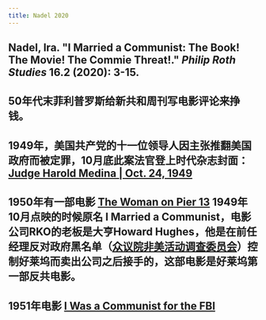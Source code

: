 ```yaml
---
title: Nadel 2020
---
```


## Nadel, Ira. "I Married a Communist: The Book! The Movie! The Commie Threat!." _Philip Roth Studies_ 16.2 (2020): 3-15.
## 50年代末菲利普罗斯给新共和周刊写电影评论来挣钱。
## 1949年，美国共产党的十一位领导人因主张推翻美国政府而被定罪，10月底此案法官登上时代杂志封面：[Judge Harold Medina | Oct. 24, 1949](http://content.time.com/time/covers/0,16641,19491024,00.html)
## 1950年有一部电影 [The Woman on Pier 13](https://en.wikipedia.org/wiki/The_Woman_on_Pier_13) 1949年10月点映的时候原名 I Married a Communist，电影公司RKO的老板是大亨Howard Hughes，他是在前任经理反对政府黑名单（[众议院非美活动调查委员会](https://en.wikipedia.org/wiki/House_Un-American_Activities_Committee)）控制好莱坞而卖出公司之后接手的，这部电影是好莱坞第一部反共电影。
## 1951年电影 [I Was a Communist for the FBI](https://en.wikipedia.org/wiki/I_Was_a_Communist_for_the_FBI)
